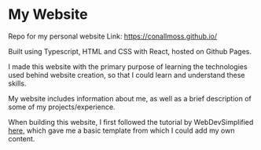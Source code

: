 # My Website
Repo for my personal website
Link: https://conallmoss.github.io/

Built using Typescript, HTML and CSS with React, hosted on Github Pages.

I made this website with the primary purpose of learning the technologies used behind website creation, so that I could learn and understand these skills.

My website includes information about me, as well as a brief description of some of my projects/experience.

When building this website, I first followed the tutorial by WebDevSimplified [here](https://www.youtube.com/watch?v=lATafp15HWA), which gave me a basic template from which I could add my own content. 
